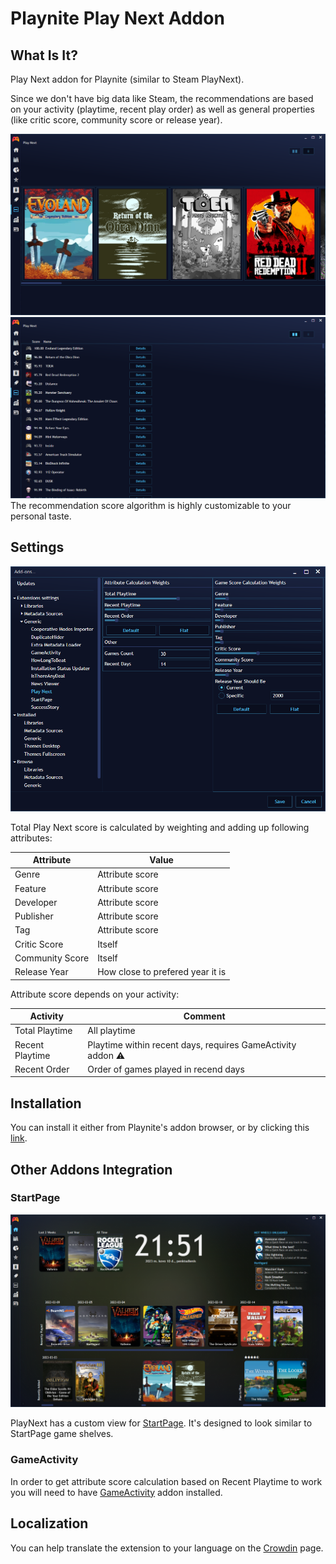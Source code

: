 ﻿# Playnite Play Next Addon
## What Is It?
Play Next addon for Playnite (similar to Steam PlayNext).

Since we don't have big data like Steam, the recommendations are based on your activity (playtime, recent play order) as well as general properties (like critic score, community score or release year).

![Main NextPlay view screenshot](/ci/screenshots/01.jpg)
![Main NextPlay view screenshot](/ci/screenshots/02.jpg)
The recommendation score algorithm is highly customizable to your personal taste.

## Settings
![Main NextPlay view screenshot](/ci/screenshots/03.jpg)

Total Play Next score is calculated by weighting and adding up following attributes:

| Attribute | Value |
| --------- | ---------- |
| Genre | Attribute score |
| Feature | Attribute score |
| Developer | Attribute score |
| Publisher | Attribute score |
| Tag | Attribute score |
| Critic Score | Itself |
| Community Score | Itself |
| Release Year | How close to prefered year it is |

Attribute score depends on your activity:

| Activity | Comment |
| --------- | ---------- |
| Total Playtime | All playtime |
| Recent Playtime | Playtime within recent days, requires GameActivity addon ⚠️ |
| Recent Order | Order of games played in recend days |

## Installation
You can install it either from Playnite's addon browser, or by clicking this [link](playnite://playnite/installaddon/SparrowBrain_PlayNext).

## Other Addons Integration
### StartPage
![Main NextPlay view screenshot](/ci/screenshots/04.jpg)

PlayNext has a custom view for [StartPage](https://github.com/felixkmh/StartPage-for-Playnite). It's designed to look similar to StartPage game shelves.

### GameActivity
In order to get attribute score calculation based on Recent Playtime to work you will need to have [GameActivity](https://github.com/Lacro59/playnite-gameactivity-plugin) addon installed.

## Localization
You can help translate the extension to your language on the [Crowdin](https://crowdin.com/project/sparrowbrain-playnite-playnext) page.

